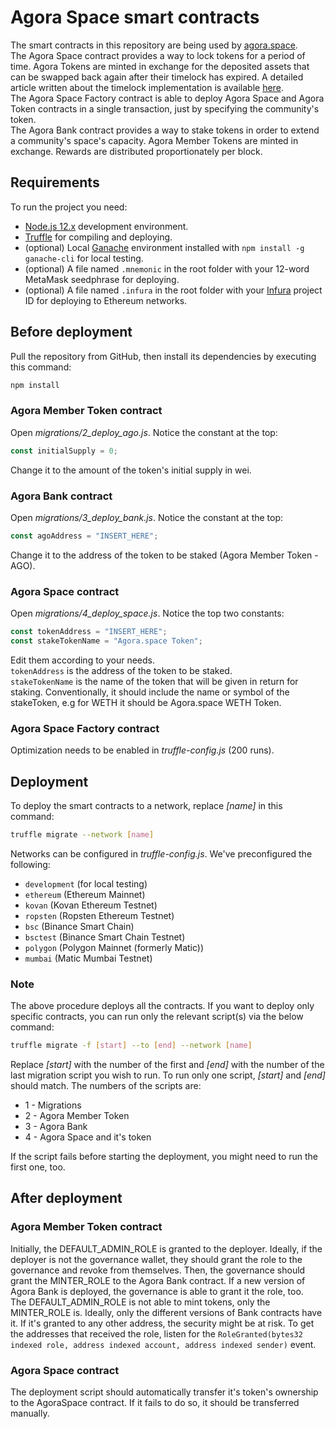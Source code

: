 # Agora Space smart contracts

The smart contracts in this repository are being used by [agora.space](https://agora.space).  
The Agora Space contract provides a way to lock tokens for a period of time. Agora Tokens are minted in exchange for the deposited assets that can be swapped back again after their timelock has expired. A detailed article written about the timelock implementation is available [here](https://github.com/zgendao/agora.space/wiki/Timelock-implementation-possibilities-in-smart-contracts).  
The Agora Space Factory contract is able to deploy Agora Space and Agora Token contracts in a single transaction, just by specifying the community's token.  
The Agora Bank contract provides a way to stake tokens in order to extend a community's space's capacity. Agora Member Tokens are minted in exchange. Rewards are distributed proportionately per block.

## Requirements

To run the project you need:

- [Node.js 12.x](https://nodejs.org/download/release/latest-v12.x) development environment.
- [Truffle](https://www.trufflesuite.com/truffle) for compiling and deploying.
- (optional) Local [Ganache](https://www.trufflesuite.com/ganache) environment installed with `npm install -g ganache-cli` for local testing.
- (optional) A file named `.mnemonic` in the root folder with your 12-word MetaMask seedphrase for deploying.
- (optional) A file named `.infura` in the root folder with your [Infura](https://infura.io) project ID for deploying to Ethereum networks.

## Before deployment

Pull the repository from GitHub, then install its dependencies by executing this command:

```bash
npm install
```

### Agora Member Token contract

Open _migrations/2_deploy_ago.js_. Notice the constant at the top:

```javascript
const initialSupply = 0;
```

Change it to the amount of the token's initial supply in wei.

### Agora Bank contract

Open _migrations/3_deploy_bank.js_. Notice the constant at the top:

```javascript
const agoAddress = "INSERT_HERE";
```

Change it to the address of the token to be staked (Agora Member Token - AGO).

### Agora Space contract

Open _migrations/4_deploy_space.js_. Notice the top two constants:

```javascript
const tokenAddress = "INSERT_HERE";
const stakeTokenName = "Agora.space Token";
```

Edit them according to your needs.  
`tokenAddress` is the address of the token to be staked.  
`stakeTokenName` is the name of the token that will be given in return for staking. Conventionally, it should include the name or symbol of the stakeToken, e.g for WETH it should be Agora.space WETH Token.

### Agora Space Factory contract

Optimization needs to be enabled in _truffle-config.js_ (200 runs).

## Deployment

To deploy the smart contracts to a network, replace _[name]_ in this command:

```bash
truffle migrate --network [name]
```

Networks can be configured in _truffle-config.js_. We've preconfigured the following:

- `development` (for local testing)
- `ethereum` (Ethereum Mainnet)
- `kovan` (Kovan Ethereum Testnet)
- `ropsten` (Ropsten Ethereum Testnet)
- `bsc` (Binance Smart Chain)
- `bsctest` (Binance Smart Chain Testnet)
- `polygon` (Polygon Mainnet (formerly Matic))
- `mumbai` (Matic Mumbai Testnet)

### Note

The above procedure deploys all the contracts. If you want to deploy only specific contracts, you can run only the relevant script(s) via the below command:

```bash
truffle migrate -f [start] --to [end] --network [name]
```

Replace _[start]_ with the number of the first and _[end]_ with the number of the last migration script you wish to run. To run only one script, _[start]_ and _[end]_ should match. The numbers of the scripts are:

- 1 - Migrations
- 2 - Agora Member Token
- 3 - Agora Bank
- 4 - Agora Space and it's token

If the script fails before starting the deployment, you might need to run the first one, too.

## After deployment

### Agora Member Token contract

Initially, the DEFAULT_ADMIN_ROLE is granted to the deployer. Ideally, if the deployer is not the governance wallet, they should grant the role to the governance and revoke from themselves. Then, the governance should grant the MINTER_ROLE to the Agora Bank contract. If a new version of Agora Bank is deployed, the governance is able to grant it the role, too.  
The DEFAULT_ADMIN_ROLE is not able to mint tokens, only the MINTER_ROLE is. Ideally, only the different versions of Bank contracts have it. If it's granted to any other address, the security might be at risk. To get the addresses that received the role, listen for the `RoleGranted(bytes32 indexed role, address indexed account, address indexed sender)` event.

### Agora Space contract

The deployment script should automatically transfer it's token's ownership to the AgoraSpace contract. If it fails to do so, it should be transferred manually.
